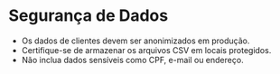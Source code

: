 # Segurança de Dados

- Os dados de clientes devem ser anonimizados em produção.
- Certifique-se de armazenar os arquivos CSV em locais protegidos.
- Não inclua dados sensíveis como CPF, e-mail ou endereço.

